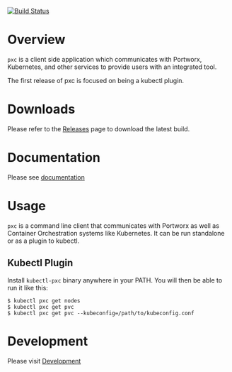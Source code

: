 [![Build Status](https://travis-ci.com/portworx/pxc.svg?token=koUsyDmAMgMD5TViiacc&branch=master)](https://travis-ci.com/portworx/pxc)

# Overview
`pxc` is a client side application which communicates with Portworx, Kubernetes,
and other services to provide users with an integrated tool.

The first release of pxc is focused on being a kubectl plugin.

# Downloads
Please refer to the [Releases](https://github.com/portworx/pxc/releases) page to
download the latest build.

# Documentation

Please see [documentation](docs/usage/pxc.md)

# Usage
`pxc` is a command line client that communicates with Portworx as well as Container
Orchestration systems like Kubernetes. It can be run standalone or as a plugin
to kubectl.

## Kubectl Plugin
Install `kubectl-pxc` binary anywhere in your PATH. You will
then be able to run it like this:

```
$ kubectl pxc get nodes
$ kubectl pxc get pvc
$ kubectl pxc get pvc --kubeconfig=/path/to/kubeconfig.conf
```

# Development
Please visit [Development](docs/devel.md)

